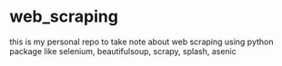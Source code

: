 # web_scraping
this is my personal repo to take note about web scraping using python package like selenium, beautifulsoup, scrapy, splash, asenic
